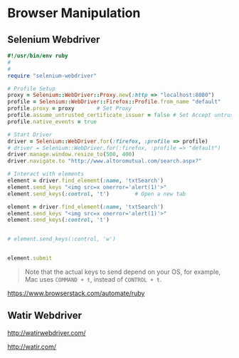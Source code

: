 # Browser Manipulation 




## Selenium Webdriver


```ruby
#!/usr/bin/env ruby
#
#
require "selenium-webdriver"

# Profile Setup
proxy = Selenium::WebDriver::Proxy.new(:http => "localhost:8080")
profile = Selenium::WebDriver::Firefox::Profile.from_name "default"
profile.proxy = proxy		# Set Proxy
profile.assume_untrusted_certificate_issuer = false	# Set Accept untrusted SSL cetificates
profile.native_events = true

# Start Driver 
driver = Selenium::WebDriver.for(:firefox, :profile => profile)
# driver = Selenium::WebDriver.for(:firefox, :profile => "default")
driver.manage.window.resize_to(500, 400)
driver.navigate.to "http://www.altoromutual.com/search.aspx?"

# Interact with elements
element = driver.find_element(:name, 'txtSearch')
element.send_keys "<img src=x onerror='alert(1)'>"
element.send_keys(:control, 't')        # Open a new tab

element = driver.find_element(:name, 'txtSearch')
element.send_keys "<img src=x onerror='alert(1)'>"
element.send_keys(:control, 't')


# element.send_keys(:control, 'w')


element.submit
```


> Note that the actual keys to send depend on your OS, for example, Mac uses `COMMAND + t`, instead of `CONTROL + t`.





https://www.browserstack.com/automate/ruby





## Watir Webdriver
http://watirwebdriver.com/

http://watir.com/
